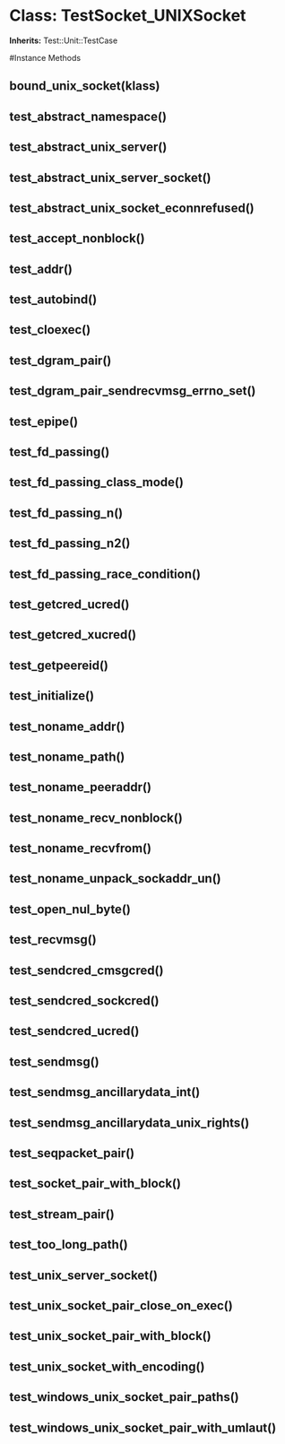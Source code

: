 # Class: TestSocket_UNIXSocket
**Inherits:** Test::Unit::TestCase
    




#Instance Methods
## bound_unix_socket(klass) [](#method-i-bound_unix_socket)

## test_abstract_namespace() [](#method-i-test_abstract_namespace)

## test_abstract_unix_server() [](#method-i-test_abstract_unix_server)

## test_abstract_unix_server_socket() [](#method-i-test_abstract_unix_server_socket)

## test_abstract_unix_socket_econnrefused() [](#method-i-test_abstract_unix_socket_econnrefused)

## test_accept_nonblock() [](#method-i-test_accept_nonblock)

## test_addr() [](#method-i-test_addr)

## test_autobind() [](#method-i-test_autobind)

## test_cloexec() [](#method-i-test_cloexec)

## test_dgram_pair() [](#method-i-test_dgram_pair)

## test_dgram_pair_sendrecvmsg_errno_set() [](#method-i-test_dgram_pair_sendrecvmsg_errno_set)

## test_epipe() [](#method-i-test_epipe)

## test_fd_passing() [](#method-i-test_fd_passing)

## test_fd_passing_class_mode() [](#method-i-test_fd_passing_class_mode)

## test_fd_passing_n() [](#method-i-test_fd_passing_n)

## test_fd_passing_n2() [](#method-i-test_fd_passing_n2)

## test_fd_passing_race_condition() [](#method-i-test_fd_passing_race_condition)

## test_getcred_ucred() [](#method-i-test_getcred_ucred)

## test_getcred_xucred() [](#method-i-test_getcred_xucred)

## test_getpeereid() [](#method-i-test_getpeereid)

## test_initialize() [](#method-i-test_initialize)

## test_noname_addr() [](#method-i-test_noname_addr)

## test_noname_path() [](#method-i-test_noname_path)

## test_noname_peeraddr() [](#method-i-test_noname_peeraddr)

## test_noname_recv_nonblock() [](#method-i-test_noname_recv_nonblock)

## test_noname_recvfrom() [](#method-i-test_noname_recvfrom)

## test_noname_unpack_sockaddr_un() [](#method-i-test_noname_unpack_sockaddr_un)

## test_open_nul_byte() [](#method-i-test_open_nul_byte)

## test_recvmsg() [](#method-i-test_recvmsg)

## test_sendcred_cmsgcred() [](#method-i-test_sendcred_cmsgcred)

## test_sendcred_sockcred() [](#method-i-test_sendcred_sockcred)

## test_sendcred_ucred() [](#method-i-test_sendcred_ucred)

## test_sendmsg() [](#method-i-test_sendmsg)

## test_sendmsg_ancillarydata_int() [](#method-i-test_sendmsg_ancillarydata_int)

## test_sendmsg_ancillarydata_unix_rights() [](#method-i-test_sendmsg_ancillarydata_unix_rights)

## test_seqpacket_pair() [](#method-i-test_seqpacket_pair)

## test_socket_pair_with_block() [](#method-i-test_socket_pair_with_block)

## test_stream_pair() [](#method-i-test_stream_pair)

## test_too_long_path() [](#method-i-test_too_long_path)

## test_unix_server_socket() [](#method-i-test_unix_server_socket)

## test_unix_socket_pair_close_on_exec() [](#method-i-test_unix_socket_pair_close_on_exec)

## test_unix_socket_pair_with_block() [](#method-i-test_unix_socket_pair_with_block)

## test_unix_socket_with_encoding() [](#method-i-test_unix_socket_with_encoding)

## test_windows_unix_socket_pair_paths() [](#method-i-test_windows_unix_socket_pair_paths)

## test_windows_unix_socket_pair_with_umlaut() [](#method-i-test_windows_unix_socket_pair_with_umlaut)

